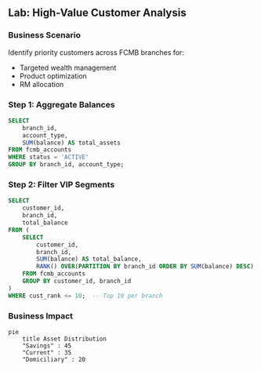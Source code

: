 ## Lab: High-Value Customer Analysis

### Business Scenario
Identify priority customers across FCMB branches for:
- Targeted wealth management
- Product optimization
- RM allocation

### Step 1: Aggregate Balances
```sql
SELECT 
    branch_id,
    account_type,
    SUM(balance) AS total_assets
FROM fcmb_accounts
WHERE status = 'ACTIVE'
GROUP BY branch_id, account_type;
```

### Step 2: Filter VIP Segments
```sql
SELECT 
    customer_id,
    branch_id,
    total_balance
FROM (
    SELECT 
        customer_id,
        branch_id,
        SUM(balance) AS total_balance,
        RANK() OVER(PARTITION BY branch_id ORDER BY SUM(balance) DESC) AS cust_rank
    FROM fcmb_accounts
    GROUP BY customer_id, branch_id
) 
WHERE cust_rank <= 10;  -- Top 10 per branch
```

### Business Impact
```mermaid
pie
    title Asset Distribution
    "Savings" : 45
    "Current" : 35
    "Domiciliary" : 20
```

